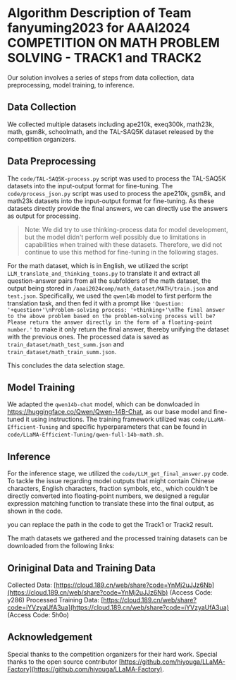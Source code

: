 # Algorithm Description of Team fanyuming2023 for AAAI2024 COMPETITION ON MATH PROBLEM SOLVING - TRACK1 and TRACK2

Our solution involves a series of steps from data collection, data preprocessing, model training, to inference.

## Data Collection

We collected multiple datasets including ape210k, exeq300k, math23k, math, gsm8k, schoolmath, and the TAL-SAQ5K dataset released by the competition organizers.

## Data Preprocessing

The `code/TAL-SAQ5K-process.py` script was used to process the TAL-SAQ5K datasets into the input-output format for fine-tuning. 
The `code/process_json.py` script was used to process the ape210k, gsm8k, and math23k datasets into the input-output format for fine-tuning. As these datasets directly provide the final answers, we can directly use the answers as output for processing.

> Note: We did try to use thinking-process data for model development, but the model didn't perform well possibly due to limitations in capabilities when trained with these datasets. 
Therefore, we did not continue to use this method for fine-tuning in the following stages.

For the math dataset, which is in English, we utilized the script `LLM_translate_and_thinking_toans.py` to translate it and extract all question-answer pairs from all the subfolders of the math dataset, the output being stored in `/aaai2024comp/math_dataset/MATH/train.json` and `test.json`. 
Specifically, we used the `qwen14b` model to first perform the translation task, and then fed it with a prompt like `'Question: '+question+'\nProblem-solving process: '+thinking+'\nThe final answer to the above problem based on the problem-solving process will be? Please return the answer directly in the form of a floating-point number.'` to make it only return the final answer, thereby unifying the dataset with the previous ones. 
The processed data is saved as `train_dataset/math_test_summ.json` and `train_dataset/math_train_summ.json`.

This concludes the data selection stage.

## Model Training

We adapted the `qwen14b-chat` model, which can be donwloaded in https://huggingface.co/Qwen/Qwen-14B-Chat, as our base model and fine-tuned it using instructions. 
The training framework utilized was `code/LLaMA-Efficient-Tuning` and specific hyperparameters that can be found in `code/LLaMA-Efficient-Tuning/qwen-full-14b-math.sh`.

## Inference

For the inference stage, we utilized the `code/LLM_get_final_answer.py` code. 
To tackle the issue regarding model outputs that might contain Chinese characters, English characters, fraction symbols, etc., which couldn't be directly converted into floating-point numbers, we designed a regular expression matching function to translate these into the final output, as shown in the code.

you can replace the path in the code to get the Track1 or Track2 result.

The math datasets we gathered and the processed training datasets can be downloaded from the following links:

## Oriniginal Data and Training Data
Collected Data: [https://cloud.189.cn/web/share?code=YnMj2uJJz6Nb](https://cloud.189.cn/web/share?code=YnMj2uJJz6Nb) (Access Code: y286)
Processed Training Data: [https://cloud.189.cn/web/share?code=iYVzyaUfA3ua](https://cloud.189.cn/web/share?code=iYVzyaUfA3ua) (Access Code: 5h0o)

## Acknowledgement
Special thanks to the competition organizers for their hard work.
Special thanks to the open source contributor [https://github.com/hiyouga/LLaMA-Factory](https://github.com/hiyouga/LLaMA-Factory).
